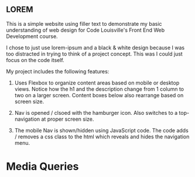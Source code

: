 ## LOREM

This is a simple website using filler text to demonstrate my basic understanding of web design for Code Louisville's Front End Web Development course.

I chose to just use lorem-ipsum and a black & white design because I was too distracted in trying to think of a project concept. This was I could just focus on the code itself.

My project includes the following features:

1. Uses Flexbox to organize content areas based on mobile or desktop views. Notice how the h1 and the description change from 1 column to two on a larger screen. Content boxes below also rearrange based on screen size.

2. Nav is opened / clsoed with the hamburger icon. Also switches to a top-navigation at proper screen size.

3. The mobile Nav is shown/hidden using JavaScript code. The code adds / removes a css class to the html which reveals and hides the navigation menu.

# Media Queries
